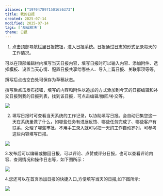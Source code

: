 ```yaml
---
aliases: ["1970478971501656373"]
title: 我的日报
created: 2025-07-14
modified: 2025-07-14
tags: ['基础模块']
theme: 日报
---
```


1. 点击顶部导航栏里日报按钮，进入日报系统。日报通过日志的形式记录每天的工作情况。

可以在顶部编辑栏内填写当天日报内容，填写日报时可以输入内容、添加附件、选择模板、设置当天心情、配置日报共享给哪些人、导入上篇日报、关联事项等等。

撰写后点击空白处可保存为草稿状态。

撰写后点击发布按钮，填写的内容和附件以追加的方式添加到今天的日报编辑和补交日报到我的日报列表，找到该日报，可点击编辑/撤回/补交等。

![](96db69357ae58a5ce7d95e2751cbbe38.jpg)

2. 填写日报时可查看当天系统的工作记录，以协助填写日报。会自动归集您这一天在系统里做了什么，如哪些任务有进展反馈、哪些任务完成了、哪些客户有联系、处理了哪些审批，不用手工录入就可以把一天的工作自动罗列，可参考这些内容填写日报。

![](21feb5eebbe727d995c3418064e5f4e4.jpg)

3.发布后可以编辑或撤回日报，可以评论、点赞或评分日报，也可以查看评论内容、查阅情况和操作日志等，如下图所示：

![](ad2dced6a92efdac0295b9fd4083a5fe.jpg)

4.您还可以在首页添加日报的快捷入口,方便填写当天的日报,如下图所示:

![](2ebc85a5233aa47888345c21b490791f.jpg)